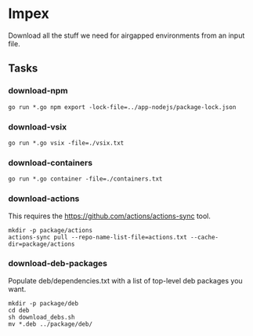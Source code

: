 # Impex

Download all the stuff we need for airgapped environments from an input file.

## Tasks

### download-npm

```
go run *.go npm export -lock-file=../app-nodejs/package-lock.json
```

### download-vsix

```
go run *.go vsix -file=./vsix.txt
```

### download-containers

```
go run *.go container -file=./containers.txt
```

### download-actions

This requires the https://github.com/actions/actions-sync tool.

```
mkdir -p package/actions
actions-sync pull --repo-name-list-file=actions.txt --cache-dir=package/actions
```

### download-deb-packages

Populate deb/dependencies.txt with a list of top-level deb packages you want.

```
mkdir -p package/deb
cd deb
sh download_debs.sh
mv *.deb ../package/deb/
